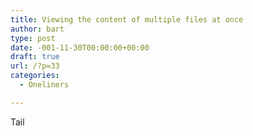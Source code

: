 ```yaml
---
title: Viewing the content of multiple files at once
author: bart
type: post
date: -001-11-30T00:00:00+00:00
draft: true
url: /?p=33
categories:
  - Oneliners

---
```

Tail